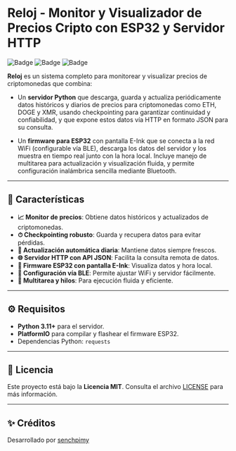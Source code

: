 # Reloj - Monitor y Visualizador de Precios Cripto con ESP32 y Servidor HTTP

![Badge](https://img.shields.io/badge/License-MIT-blue)
![Badge](https://img.shields.io/badge/PlatformIO-Supported-orange)
![Badge](https://img.shields.io/badge/Python-3.11+-blue)

**Reloj** es un sistema completo para monitorear y visualizar precios de criptomonedas que combina:

- Un **servidor Python** que descarga, guarda y actualiza periódicamente datos históricos y diarios de precios para criptomonedas como ETH, DOGE y XMR, usando checkpointing para garantizar continuidad y confiabilidad, y que expone estos datos vía HTTP en formato JSON para su consulta.

- Un **firmware para ESP32** con pantalla E-Ink que se conecta a la red WiFi (configurable vía BLE), descarga los datos del servidor y los muestra en tiempo real junto con la hora local. Incluye manejo de multitarea para actualización y visualización fluida, y permite configuración inalámbrica sencilla mediante Bluetooth.

---

## 🚀 Características

- **📈 Monitor de precios**: Obtiene datos históricos y actualizados de criptomonedas.
- **⏱ Checkpointing robusto**: Guarda y recupera datos para evitar pérdidas.
- **🔄 Actualización automática diaria**: Mantiene datos siempre frescos.
- **🌐 Servidor HTTP con API JSON**: Facilita la consulta remota de datos.
- **📶 Firmware ESP32 con pantalla E-Ink**: Visualiza datos y hora local.
- **🔐 Configuración vía BLE**: Permite ajustar WiFi y servidor fácilmente.
- **🧵 Multitarea y hilos**: Para ejecución fluida y eficiente.

---

## ⚙️ Requisitos

- **Python 3.11+** para el servidor.
- **PlatformIO** para compilar y flashear el firmware ESP32.
- Dependencias Python: `requests`

---

## 📄 Licencia

Este proyecto está bajo la **Licencia MIT**. Consulta el archivo [LICENSE](./LICENSE) para más información.

---

## ✨ Créditos

Desarrollado por [senchpimy](https://github.com/senchpimy)
